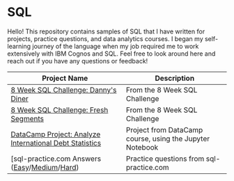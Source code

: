 # SQL

Hello! This repository contains samples of SQL that I have written for projects, practice questions, and data analytics courses. I began my self-learning journey of the language when my job required me to work extensively with IBM Cognos and SQL. Feel free to look around here and reach out if you have any questions or feedback!

| Project Name    | Description |
| -------- | ------- |
| [8 Week SQL Challenge: Danny's Diner](https://github.com/luwoon/SQL-Portfolio/blob/main/8%20Week%20SQL%20Challenge:%20Danny's%20Diner.SQL) | From the 8 Week SQL Challenge |
| [8 Week SQL Challenge: Fresh Segments](https://github.com/luwoon/SQL-Portfolio/blob/main/8%20Week%20SQL%20Challenge%3A%20Fresh%20Segments.SQL) | From the 8 Week SQL Challenge |
| [DataCamp Project: Analyze International Debt Statistics](https://github.com/luwoon/SQL-Portfolio/blob/main/DataCamp%20Project%3A%20Analyze%20International%20Debt%20Statistics.ipynb) | Project from DataCamp course, using the Jupyter Notebook |
| [sql-practice.com Answers ([Easy](https://github.com/luwoon/SQL-Portfolio/blob/main/sql-practice.com%20Answers%20(Easy).SQL)/[Medium](https://github.com/luwoon/SQL-Portfolio/blob/main/sql-practice.com%20Answers%20(Medium).SQL)/[Hard](https://github.com/luwoon/SQL-Portfolio/blob/main/sql-practice.com%20Answers%20(Hard).SQL))  | Practice questions from sql-practice.com |
